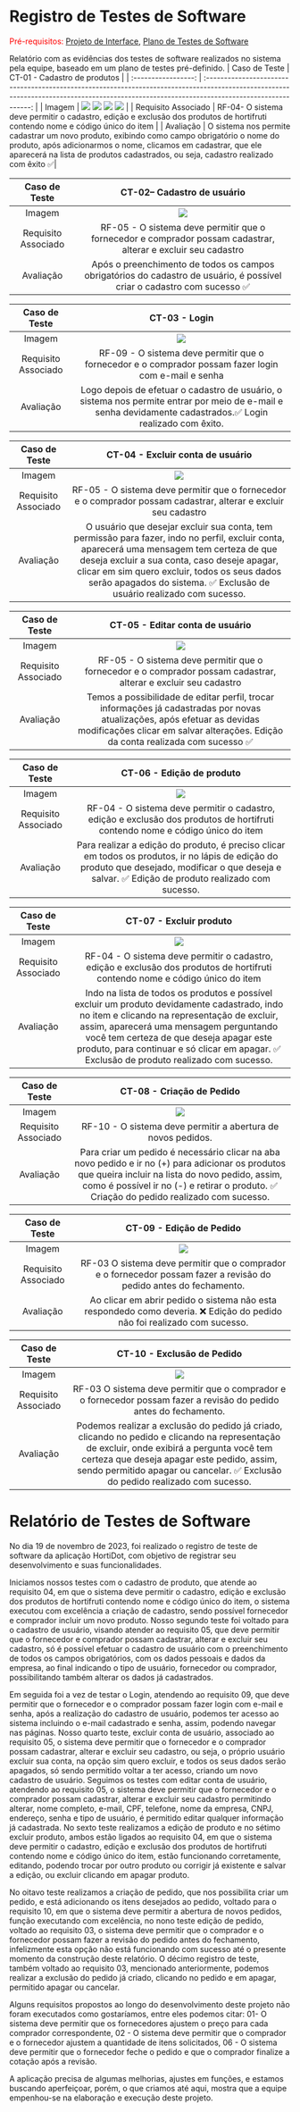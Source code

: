 # Registro de Testes de Software

<span style="color:red">Pré-requisitos: <a href="03-Projeto de Interface.md"> Projeto de Interface</a></span>, <a href="08-Plano de Testes de Software.md"> Plano de Testes de Software</a>

Relatório com as evidências dos testes de software realizados no sistema pela equipe, baseado em um plano de testes pré-definido.
| Caso de Teste | CT-01 - Cadastro de produtos |
| :-----------------: | :-----------------------------------------------------------------------------------------------------------------------------------------------------------------------------------------: |
| Imagem | <img   src = "https://github.com/ICEI-PUC-Minas-PMV-ADS/pmv-ads-2023-2-e2-proj-int-t2-grupo-2-hortidot/blob/main/docs/img/CadastrarProduto.jpeg"/> <img   src = "https://github.com/ICEI-PUC-Minas-PMV-ADS/pmv-ads-2023-2-e2-proj-int-t2-grupo-2-hortidot/blob/main/docs/img/CadastrodeProdutoCampoObrigatorio.jpeg"/> <img   src = "https://github.com/ICEI-PUC-Minas-PMV-ADS/pmv-ads-2023-2-e2-proj-int-t2-grupo-2-hortidot/blob/main/docs/img/CadastrandoProdutoBanana.jpeg"/> <img   src = "https://github.com/ICEI-PUC-Minas-PMV-ADS/pmv-ads-2023-2-e2-proj-int-t2-grupo-2-hortidot/blob/main/docs/img/ProdutoBananaCadastrado.jpeg"/> |
| Requisito Associado | RF-04- O sistema deve permitir o cadastro, edição e exclusão dos produtos de hortifruti contendo nome e código único do item |
| Avaliação | O sistema nos permite cadastrar um novo produto, exibindo como campo obrigatório o nome do produto, após adicionarmos o nome, clicamos em cadastrar, que ele aparecerá na lista de produtos cadastrados, ou seja,  cadastro realizado com êxito ✅|

|    Caso de Teste    |                                          CT-02– Cadastro de usuário                                           |
| :-----------------: | :-----------------------------------------------------------------------------------------------------------: |
|       Imagem        |                                   <img src = "/docs/img/criar-conta.png"/>                                    |
| Requisito Associado | RF-05 - O sistema deve permitir que o fornecedor e comprador possam cadastrar, alterar e excluir seu cadastro |
|      Avaliação      |                                       Após o preenchimento de todos os campos obrigatórios do cadastro de usuário, é possível criar o cadastro com sucesso ✅ |

|    Caso de Teste    |                                            CT-03 - Login                                             |
| :-----------------: | :--------------------------------------------------------------------------------------------------: |
|       Imagem        |                                 <img   src = "/docs/img/Login.png"/>                                 |
| Requisito Associado | RF-09 - O sistema deve permitir que o fornecedor e o comprador possam fazer login com e-mail e senha |
|      Avaliação      | Logo depois de efetuar o cadastro de usuário, o sistema nos permite entrar por meio de e-mail e senha devidamente cadastrados.✅ Login realizado com êxito. |

|    Caso de Teste    |                                                          CT-04 - Excluir conta de usuário                                                           |
| :-----------------: | :-------------------------------------------------------------------------------------------------------------------------------------------------: |
|       Imagem        | <img   src = "https://github.com/ICEI-PUC-Minas-PMV-ADS/pmv-ads-2023-2-e2-proj-int-t2-grupo-2-hortidot/blob/main/docs/img/TesteExcluirConta.jpeg"/> |
| Requisito Associado |                   RF-05 - O sistema deve permitir que o fornecedor e o comprador possam cadastrar, alterar e excluir seu cadastro                   |
|      Avaliação      | O usuário que desejar excluir sua conta, tem permissão para fazer, indo no perfil, excluir conta, aparecerá uma mensagem tem certeza de que deseja excluir a sua conta, caso deseje apagar, clicar em sim quero excluir, todos os seus dados serão apagados do sistema. ✅ Exclusão de usuário realizado com sucesso. |

|    Caso de Teste    |                                         CT-05 - Editar conta de usuário                                         |
| :-----------------: | :-------------------------------------------------------------------------------------------------------------: |
|       Imagem        |                                   <img   src = "/docs/img/Editar-Conta.png"/>                                   |
| Requisito Associado | RF-05 - O sistema deve permitir que o fornecedor e o comprador possam cadastrar, alterar e excluir seu cadastro |
|      Avaliação      | Temos a possibilidade de editar perfil, trocar informações já cadastradas por novas atualizações, após efetuar as devidas modificações clicar em salvar alterações. Edição da conta realizada com sucesso  ✅ |

|    Caso de Teste    |                                                   CT-06 - Edição de produto                                                   |
| :-----------------: | :---------------------------------------------------------------------------------------------------------------------------: |
|       Imagem        |                                         <img   src = "/docs/img/Editar-produto.png"/>                                         |
| Requisito Associado | RF-04 - O sistema deve permitir o cadastro, edição e exclusão dos produtos de hortifruti contendo nome e código único do item |
|      Avaliação      | Para realizar a edição do produto, é preciso clicar em todos os produtos, ir no lápis de edição do produto que desejado, modificar o que deseja e salvar. ✅ Edição de produto realizado com sucesso.|

|    Caso de Teste    |                                                    CT-07 - Excluir produto                                                    |
| :-----------------: | :---------------------------------------------------------------------------------------------------------------------------: |
|       Imagem        |                                         <img   src = "/docs/img/Apagar-produto.png"/>                                         |
| Requisito Associado | RF-04 - O sistema deve permitir o cadastro, edição e exclusão dos produtos de hortifruti contendo nome e código único do item |
|      Avaliação      | Indo na lista de todos os produtos e possível excluir um produto devidamente cadastrado, indo no item e clicando na representação de excluir, assim, aparecerá uma mensagem perguntando você tem certeza de que deseja apagar este produto, para continuar e só clicar em apagar.   ✅ Exclusão de produto realizado com sucesso.|

|    Caso de Teste    |                  CT-08 - Criação de Pedido                   |
| :-----------------: | :----------------------------------------------------------: |
|       Imagem        |         <img   src = "/docs/img/Criar-pedido.png"/>          |
| Requisito Associado | RF-10 - O sistema deve permitir a abertura de novos pedidos. |
|      Avaliação      | Para criar um pedido é necessário clicar na aba novo pedido e ir no (+) para adicionar os produtos que queira incluir na lista do novo pedido, assim, como é possível ir no (-) e retirar o produto. ✅ Criação do pedido realizado com sucesso. |

|    Caso de Teste    |                                      CT-09 - Edição de Pedido                                      |
| :-----------------: | :------------------------------------------------------------------------------------------------: |
|       Imagem        |                            <img   src = "/docs/img/Editar-pedido.png"/>                            |
| Requisito Associado | RF-03 O sistema deve permitir que o comprador e o fornecedor possam fazer a revisão do pedido antes do fechamento. |
|      Avaliação      | Ao clicar em abrir pedido o sistema não esta respondedo como deveria.  ❌ Edição do pedido não foi realizado com sucesso. |

|    Caso de Teste    |                                     CT-10 - Exclusão de Pedido                                     |
| :-----------------: | :------------------------------------------------------------------------------------------------: |
|       Imagem        |                            <img   src = "/docs/img/Apagar-pedido.png"/>                            |
| Requisito Associado | RF-03 O sistema deve permitir que o comprador e o fornecedor possam fazer a revisão do pedido antes do fechamento. |
|      Avaliação      | Podemos realizar a exclusão do pedido já criado, clicando no pedido e  clicando na representação de excluir, onde exibirá a pergunta você tem certeza que deseja apagar este pedido, assim, sendo permitido apagar ou cancelar. ✅ Exclusão do pedido realizado com sucesso. |

# Relatório de Testes de Software

No dia 19 de novembro de 2023, foi realizado o registro de teste de software da aplicação HortiDot, com objetivo de registrar seu desenvolvimento e suas funcionalidades.

Iniciamos nossos testes com o cadastro de produto, que atende ao requisito 04, em que o sistema deve permitir o cadastro, edição e exclusão dos produtos de hortifruti contendo nome e código único do item, o sistema executou com excelência a criação de cadastro, sendo possível fornecedor e comprador incluir um novo produto. Nosso segundo teste foi voltado para o cadastro de usuário, visando atender ao requisito 05, que deve permitir que o fornecedor e comprador possam cadastrar, alterar e excluir seu cadastro, só é possível efetuar o cadastro de usuário com o preenchimento de todos os campos obrigatórios, com os dados pessoais e dados da empresa, ao final indicando o tipo de usuário, fornecedor ou comprador, possibilitando também alterar os dados já cadastrados.

Em seguida foi a vez de testar o Login, atendendo ao requisito 09, que deve permitir que o fornecedor e o comprador possam fazer login com e-mail e senha, após a realização do cadastro de usuário, podemos ter acesso ao sistema incluindo o e-mail cadastrado e senha, assim, podendo navegar nas páginas. Nosso quarto teste, excluir conta de usuário, associado ao requisito 05, o sistema deve permitir que o fornecedor e o comprador possam cadastrar, alterar e excluir seu cadastro, ou seja, o próprio usuário excluir sua conta, na opção sim quero excluir, e todos os seus dados serão apagados, só sendo permitido voltar a ter acesso, criando um novo cadastro de usuário.
Seguimos os testes com editar conta de usuário, atendendo ao requisito 05, o sistema deve permitir que o fornecedor e o comprador possam cadastrar, alterar e excluir seu cadastro permitindo alterar, nome completo, e-mail, CPF, telefone, nome da empresa, CNPJ, endereço, senha e tipo de usuário, é permitido editar qualquer informação já cadastrada. No sexto teste realizamos a edição de produto e no sétimo excluir produto, ambos estão ligados ao requisito 04, em que o sistema deve permitir o cadastro, edição e exclusão dos produtos de hortifruti contendo nome e código único do item, estão funcionando corretamente, editando, podendo trocar por outro produto ou corrigir já existente e salvar a edição, ou excluir clicando em apagar produto.

No oitavo teste realizamos a criação de pedido, que nos possibilita criar um pedido, e está adicionando os itens desejados ao pedido, voltado para o requisito 10, em que o sistema deve permitir a abertura de novos pedidos, função executando com excelência, no nono teste edição de pedido, voltado ao requisito 03, o sistema deve permitir que o comprador e o fornecedor possam fazer a revisão do pedido antes do fechamento, infelizmente esta opção não está funcionando com sucesso até o presente momento da construção deste relatório. O décimo registro de teste, também voltado ao requisito 03, mencionado anteriormente, podemos realizar a exclusão do pedido já criado, clicando no pedido e em apagar, permitido apagar ou cancelar.

Alguns requisitos propostos ao longo do desenvolvimento deste projeto não foram executados como gostaríamos, entre eles podemos citar:  01- O sistema deve permitir que os fornecedores ajustem o preço para cada comprador correspondente, 02 - O sistema deve permitir que o comprador e o fornecedor ajustem a quantidade de itens solicitados, 06 - O sistema deve permitir que o fornecedor feche o pedido e que o comprador finalize a cotação após a revisão.

A aplicação precisa de algumas melhorias, ajustes em funções, e estamos buscando aperfeiçoar, porém, o que criamos até aqui, mostra que a equipe empenhou-se na elaboração e execução deste projeto.
